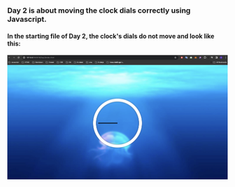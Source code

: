 ### Day 2 is about moving the clock dials correctly using Javascript.
#### In the starting file of Day 2, the clock's dials do not move and look like this:

![Screenshot of starter file](img/default-index.png)

